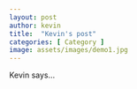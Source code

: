 ```yaml
---
layout: post
author: kevin
title:  "Kevin's post"
categories: [ Category ]
image: assets/images/demo1.jpg
---
```

Kevin says...
